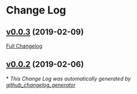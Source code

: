 # Change Log

## [v0.0.3](https://github.com/almahdi/ra-data-parse/tree/v0.0.3) (2019-02-09)
[Full Changelog](https://github.com/almahdi/ra-data-parse/compare/v0.0.2...v0.0.3)

## [v0.0.2](https://github.com/almahdi/ra-data-parse/tree/v0.0.2) (2019-02-06)


\* *This Change Log was automatically generated by [github_changelog_generator](https://github.com/skywinder/Github-Changelog-Generator)*